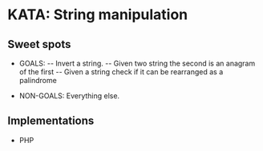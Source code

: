 KATA: String manipulation
=========

Sweet spots
-------

- GOALS:
-- Invert a string.
-- Given two string the second is an anagram of the first
-- Given a string check if it can be rearranged as a palindrome

- NON-GOALS: Everything else.

Implementations
-------
- PHP

